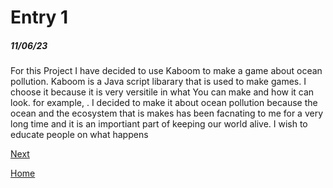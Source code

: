 # Entry 1
##### 11/06/23

For this Project I have decided to use Kaboom to make a game about ocean pollution. Kaboom is a Java script libarary that is used to make games. I choose it because it is very versitile in what You can make and how it can look. for example, . I decided to make it about ocean pollution because the ocean and the ecosystem that is makes has been facnating to me for a very long time and it is an importiant part of keeping our world alive. I wish to educate people on what happens 

[Next](entry02.md)

[Home](../README.md)